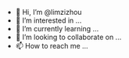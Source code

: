 - 👋 Hi, I’m @limzizhou
- 👀 I’m interested in ...
- 🌱 I’m currently learning ...
- 💞️ I’m looking to collaborate on ...
- 📫 How to reach me ...

<!---
limzizhou/limzizhou is a ✨ special ✨ repository because its `README.md` (this file) appears on your GitHub profile.
You can click the Preview link to take a look at your changes.
--->
